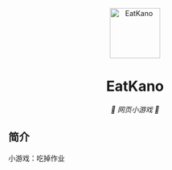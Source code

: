 <p align="center">
  <a href="https://xingye.me/game/eatkano"><img src=raw=true" width="100" height="100" alt="EatKano"></a>
</p>
<div align="center">

# EatKano

_🦌 网页小游戏 🥛_

</div>


## 简介

小游戏：吃掉作业




